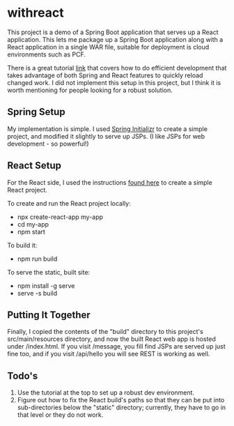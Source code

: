 # withreact

This project is a demo of a Spring Boot application that serves up a React application.  This lets me package up a Spring Boot application along with a React application in a single WAR file, suitable for deployment is cloud environments such as PCF.

There is a great tutorial [link](https://medium.com/analytics-vidhya/how-to-package-your-react-app-with-spring-boot-41432be974bc) that covers how to do efficient development that takes advantage of both Spring and React features to quickly reload changed work.  I did not implement this setup in this project, but I think it is worth mentioning for people looking for a robust solution.

## Spring Setup

My implementation is simple.  I used [Spring Initializr](https://start.spring.io/) to create a simple project, and modified it slightly to serve up JSPs.  (I like JSPs for web development - so powerful!)

## React Setup

For the React side, I used the instructions [found here](https://reactjs.org/docs/create-a-new-react-app.html#create-react-app) to create a simple React project.

To create and run the React project locally:
* npx create-react-app my-app
* cd my-app
* npm start

To build it:
* npm run build

To serve the static, built site:
* npm install -g serve
* serve -s build

## Putting It Together

Finally, I copied the contents of the "build" directory to this project's src/main/resources directory, and now the built React web app is hosted under /index.html.  If you visit /message, you fill find JSPs are served up just fine too, and if you visit /api/hello you will see REST is working as well.

## Todo's
1. Use the tutorial at the top to set up a robust dev environment.
1. Figure out how to fix the React build's paths so that they can be put into sub-directories below the "static" directory; currently, they have to go in that level or they do not work.